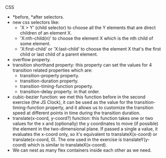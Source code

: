 CSS
  - *before, *after selectors.
  - new css selectors like:
    - 'X > Y' (child selector) to choose all the Y elements that are direct children of an element X.
    - 'X:nth-child(n)' to choose the element X which is the nth child of some element.
    - 'X:first-child' or 'X:last-child' to choose the element X that's the first child
    or last child of a parent element.
  - overflow property.
  - transition shorthand property: this property can set the values for 4 transition related properties
  which are:
    - transition-property property.
    - transition-duration property.
    - transition-timing-function property.
    - transition-delay property.
  in that order.
  - cubic-bezier function: we met this function before in the second exercise (the JS Clock),
  it can be used as the value for the transition-timing-function property, and it allows us to
  customize the transition speed at different points in time during the transition duration.
  - translate(x-coord, y-coord?) function: this function takes one or two values for the x and
  (optionally) the y coordinates to move (if possible) the element in the two-dimensional plane.
  If passed a single a value, it evaluates the x-coord only, so it's equivalent to translateX(x-coord)
  or translate(x-coord, 0). The one used in the exercise is translateY(y-coord) which is similar to translateX(x-coord).
  - We can nest as many flex containers inside each other as we need.
    